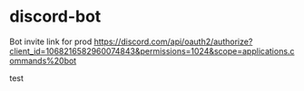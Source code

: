 # discord-bot

Bot invite link for prod https://discord.com/api/oauth2/authorize?client_id=1068216582960074843&permissions=1024&scope=applications.commands%20bot

test
